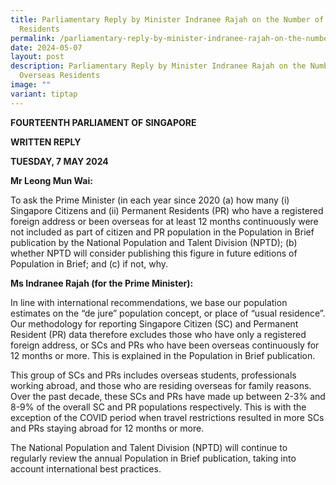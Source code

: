 ```yaml
---
title: Parliamentary Reply by Minister Indranee Rajah on the Number of Overseas
  Residents
permalink: /parliamentary-reply-by-minister-indranee-rajah-on-the-number-of-overseas-residents/
date: 2024-05-07
layout: post
description: Parliamentary Reply by Minister Indranee Rajah on the Number of
  Overseas Residents
image: ""
variant: tiptap
---
```

<p><strong>FOURTEENTH PARLIAMENT OF SINGAPORE</strong>
</p>
<p><strong>WRITTEN REPLY</strong>&nbsp;</p>
<p><strong>TUESDAY, 7 MAY 2024</strong>
</p>
<p></p>
<p><strong>Mr Leong Mun Wai:</strong>
</p>
<p>To ask the Prime Minister (in each year since 2020 (a) how many (i) Singapore
Citizens and (ii) Permanent Residents (PR) who have a registered foreign
address or been overseas for at least 12 months continuously were not included
as part of citizen and PR population in the Population in Brief publication
by the National Population and Talent Division (NPTD); (b) whether NPTD
will consider publishing this figure in future editions of Population in
Brief; and (c) if not, why.</p>
<p><strong>Ms Indranee Rajah (for the Prime Minister):</strong>
</p>
<p>In line with international recommendations, we base our population estimates
on the “de jure” population concept, or place of “usual residence”. Our
methodology for reporting Singapore Citizen (SC) and Permanent Resident
(PR) data therefore excludes those who have only a registered foreign address,
or SCs and PRs who have been overseas continuously for 12 months or more.
This is explained in the Population in Brief publication.</p>
<p>This group of SCs and PRs includes overseas students, professionals working
abroad, and those who are residing overseas for family reasons. Over the
past decade, these SCs and PRs have made up between 2-3% and 8-9% of the
overall SC and PR populations respectively. This is with the exception
of the COVID period when travel restrictions resulted in more SCs and PRs
staying abroad for 12 months or more.</p>
<p>The National Population and Talent Division (NPTD) will continue to regularly
review the annual Population in Brief publication, taking into account
international best practices.</p>